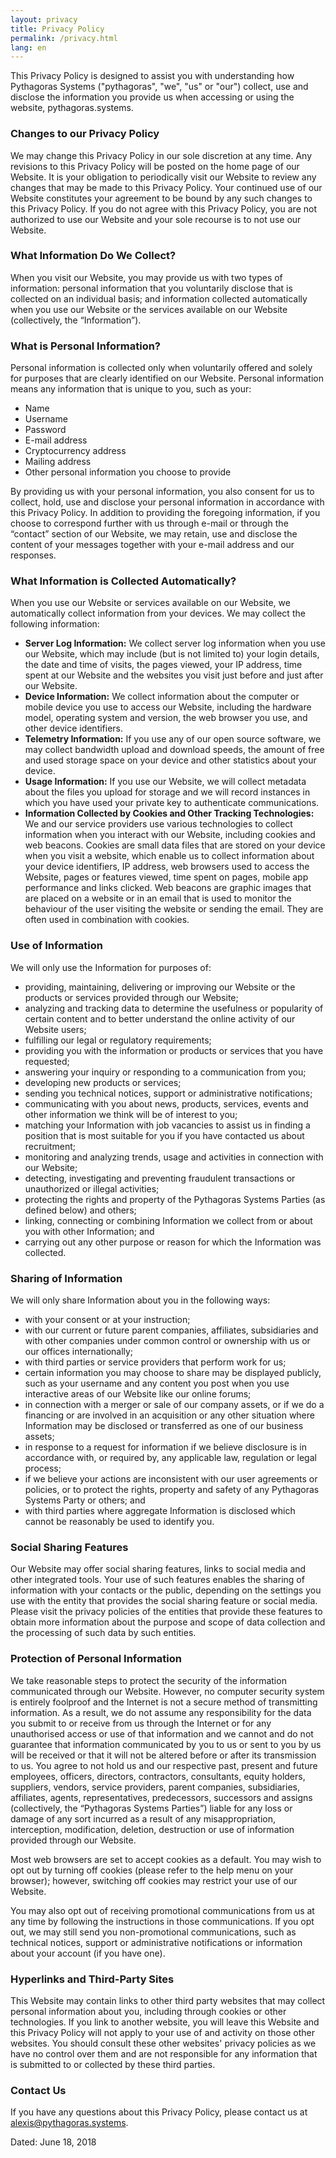 ```yaml
---
layout: privacy
title: Privacy Policy
permalink: /privacy.html
lang: en
---
```


This Privacy Policy is designed to assist you with understanding how Pythagoras Systems ("pythagoras", "we", "us" or "our") collect, use and disclose the information you provide us when accessing or using the website, pythagoras.systems.

### Changes to our Privacy Policy

We may change this Privacy Policy in our sole discretion at any time. Any revisions to this Privacy Policy will be posted on the home page of our Website. It is your obligation to periodically visit our Website to review any changes that may be made to this Privacy Policy. Your continued use of our Website constitutes your agreement to be bound by any such changes to this Privacy Policy. If you do not agree with this Privacy Policy, you are not authorized to use our Website and your sole recourse is to not use our Website.

### What Information Do We Collect?

When you visit our Website, you may provide us with two types of information: personal information that you voluntarily disclose that is collected on an individual basis; and information collected automatically when you use our Website or the services available on our Website (collectively, the “Information”).

### What is Personal Information?

Personal information is collected only when voluntarily offered and solely for purposes that are clearly identified on our Website. Personal information means any information that is unique to you, such as your:
  * Name
  * Username
  * Password
  * E-mail address
  * Cryptocurrency address
  * Mailing address
  * Other personal information you choose to provide

By providing us with your personal information, you also consent for us to collect, hold, use and disclose your personal information in accordance with this Privacy Policy. In addition to providing the foregoing information, if you choose to correspond further with us through e-mail or through the “contact” section of our Website, we may retain, use and disclose the content of your messages together with your e-mail address and our responses.

### What Information is Collected Automatically?

When you use our Website or services available on our Website, we automatically collect information from your devices. We may collect the following information:
  * **Server Log Information:**  We collect server log information when you use our Website, which may include (but is not limited to) your login details, the date and time of visits, the pages viewed, your IP address, time spent at our Website and the websites you visit just before and just after our Website.
  * **Device Information:** We collect information about the computer or mobile device you use to access our Website, including the hardware model, operating system and version, the web browser you use, and other device identifiers.
  * **Telemetry Information:** If you use any of our open source software, we may collect bandwidth upload and download speeds, the amount of free and used storage space on your device and other statistics about your device.
  * **Usage Information:** If you use our Website, we will collect metadata about the files you upload for storage and we will record instances in which you have used your private key to authenticate communications.
  * **Information Collected by Cookies and Other Tracking Technologies:** We and our service providers use various technologies to collect information when you interact with our Website, including cookies and web beacons. Cookies are small data files that are stored on your device when you visit a website, which enable us to collect information about your device identifiers, IP address, web browsers used to access the Website, pages or features viewed, time spent on pages, mobile app performance and links clicked. Web beacons are graphic images that are placed on a website or in an email that is used to monitor the behaviour of the user visiting the website or sending the email. They are often used in combination with cookies.

### Use of Information

We will only use the Information for purposes of:
  * providing, maintaining, delivering or improving our Website or the products or services provided through our Website;
  * analyzing and tracking data to determine the usefulness or popularity of certain content and to better understand the online activity of our Website users;
  * fulfilling our legal or regulatory requirements;
  * providing you with the information or products or services that you have requested;
  * answering your inquiry or responding to a communication from you;
  * developing new products or services;
  * sending you technical notices, support or administrative notifications;
  * communicating with you about news, products, services, events and other information we think will be of interest to you;
  * matching your Information with job vacancies to assist us in finding a position that is most suitable for you if you have contacted us about recruitment;
  * monitoring and analyzing trends, usage and activities in connection with our Website;
  * detecting, investigating and preventing fraudulent transactions or unauthorized or illegal activities;
  * protecting the rights and property of the Pythagoras Systems Parties (as defined below) and others;
  * linking, connecting or combining Information we collect from or about you with other Information; and
  * carrying out any other purpose or reason for which the Information was collected.

### Sharing of Information

We will only share Information about you in the following ways:
  * with your consent or at your instruction;
  * with our current or future parent companies, affiliates, subsidiaries and with other companies under common control or ownership with us or our offices internationally;
  * with third parties or service providers that perform work for us;
  * certain information you may choose to share may be displayed publicly, such as your username and any content you post when you use interactive areas of our Website like our online forums;
  * in connection with a merger or sale of our company assets, or if we do a financing or are involved in an acquisition or any other situation where Information may be disclosed or transferred as one of our business assets;
  * in response to a request for information if we believe disclosure is in accordance with, or required by, any applicable law, regulation or legal process;
  * if we believe your actions are inconsistent with our user agreements or policies, or to protect the rights, property and safety of any Pythagoras Systems Party or others; and
  * with third parties where aggregate Information is disclosed which cannot be reasonably be used to identify you.

### Social Sharing Features

Our Website may offer social sharing features, links to social media and other integrated tools. Your use of such features enables the sharing of information with your contacts or the public, depending on the settings you use with the entity that provides the social sharing feature or social media. Please visit the privacy policies of the entities that provide these features to obtain more information about the purpose and scope of data collection and the processing of such data by such entities.

### Protection of Personal Information

We take reasonable steps to protect the security of the information communicated through our Website. However, no computer security system is entirely foolproof and the Internet is not a secure method of transmitting information. As a result, we do not assume any responsibility for the data you submit to or receive from us through the Internet or for any unauthorised access or use of that information and we cannot and do not guarantee that information communicated by you to us or sent to you by us will be received or that it will not be altered before or after its transmission to us. You agree to not hold us and our respective past, present and future employees, officers, directors, contractors, consultants, equity holders, suppliers, vendors, service providers, parent companies, subsidiaries, affiliates, agents, representatives, predecessors, successors and assigns (collectively, the “Pythagoras Systems Parties”) liable for any loss or damage of any sort incurred as a result of any misappropriation, interception, modification, deletion, destruction or use of information provided through our Website.

Most web browsers are set to accept cookies as a default. You may wish to opt out by turning off cookies (please refer to the help menu on your browser); however, switching off cookies may restrict your use of our Website.

You may also opt out of receiving promotional communications from us at any time by following the instructions in those communications. If you opt out, we may still send you non-promotional communications, such as technical notices, support or administrative notifications or information about your account (if you have one).

### Hyperlinks and Third-Party Sites

This Website may contain links to other third party websites that may collect personal information about you, including through cookies or other technologies. If you link to another website, you will leave this Website and this Privacy Policy will not apply to your use of and activity on those other websites. You should consult these other websites' privacy policies as we have no control over them and are not responsible for any information that is submitted to or collected by these third parties.

### Contact Us

If you have any questions about this Privacy Policy, please contact us at alexis@pythagoras.systems.

Dated: June 18, 2018